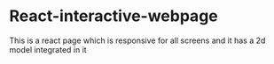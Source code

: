 # React-interactive-webpage
This is a react page which  is responsive for all screens and it has a 2d model integrated in it 
